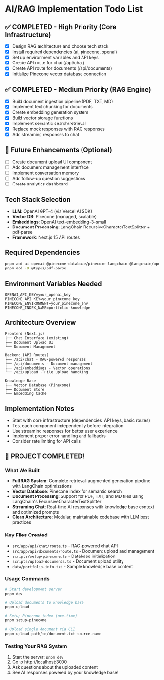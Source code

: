 # AI/RAG Implementation Todo List

## ✅ COMPLETED - High Priority (Core Infrastructure)
- [x] Design RAG architecture and choose tech stack
- [x] Install required dependencies (ai, pinecone, openai)
- [x] Set up environment variables and API keys
- [x] Create API route for chat (/api/chat)
- [x] Create API route for documents (/api/documents)
- [x] Initialize Pinecone vector database connection

## ✅ COMPLETED - Medium Priority (RAG Engine)
- [x] Build document ingestion pipeline (PDF, TXT, MD)
- [x] Implement text chunking for documents
- [x] Create embedding generation system
- [x] Build vector storage functions
- [x] Implement semantic search/retrieval
- [x] Replace mock responses with RAG responses
- [x] Add streaming responses to chat

## 🚧 Future Enhancements (Optional)
- [ ] Create document upload UI component
- [ ] Add document management interface
- [ ] Implement conversation memory
- [ ] Add follow-up question suggestions
- [ ] Create analytics dashboard

## Tech Stack Selection
- **LLM**: OpenAI GPT-4 (via Vercel AI SDK)
- **Vector DB**: Pinecone (managed, scalable)
- **Embeddings**: OpenAI text-embedding-3-small
- **Document Processing**: LangChain RecursiveCharacterTextSplitter + pdf-parse
- **Framework**: Next.js 15 API routes

## Required Dependencies
```bash
pnpm add ai openai @pinecone-database/pinecone langchain @langchain/openai @langchain/core pdf-parse
pnpm add -D @types/pdf-parse
```

## Environment Variables Needed
```env
OPENAI_API_KEY=your_openai_key
PINECONE_API_KEY=your_pinecone_key
PINECONE_ENVIRONMENT=your_pinecone_env
PINECONE_INDEX_NAME=portfolio-knowledge
```

## Architecture Overview
```
Frontend (Next.js)
├── Chat Interface (existing)
├── Document Upload UI
└── Document Management

Backend (API Routes)
├── /api/chat - RAG-powered responses
├── /api/documents - Document management
├── /api/embeddings - Vector operations
└── /api/upload - File upload handling

Knowledge Base
├── Vector Database (Pinecone)
├── Document Store
└── Embedding Cache
```

## Implementation Notes
- Start with core infrastructure (dependencies, API keys, basic routes)
- Test each component independently before integration
- Use streaming responses for better user experience
- Implement proper error handling and fallbacks
- Consider rate limiting for API calls

## 🎉 PROJECT COMPLETED!

### What We Built
- **Full RAG System**: Complete retrieval-augmented generation pipeline with LangChain optimizations
- **Vector Database**: Pinecone index for semantic search
- **Document Processing**: Support for PDF, TXT, and MD files using LangChain's RecursiveCharacterTextSplitter
- **Streaming Chat**: Real-time AI responses with knowledge base context and optimized prompts
- **Clean Architecture**: Modular, maintainable codebase with LLM best practices

### Key Files Created
- `src/app/api/chat/route.ts` - RAG-powered chat API
- `src/app/api/documents/route.ts` - Document upload and management
- `scripts/setup-pinecone.ts` - Database initialization
- `scripts/upload-documents.ts` - Document upload utility
- `data/portfolio-info.txt` - Sample knowledge base content

### Usage Commands
```bash
# Start development server
pnpm dev

# Upload documents to knowledge base
pnpm upload

# Setup Pinecone index (one-time)
pnpm setup-pinecone

# Upload single document via CLI
pnpm upload path/to/document.txt source-name
```

### Testing Your RAG System
1. Start the server: `pnpm dev`
2. Go to http://localhost:3000
3. Ask questions about the uploaded content
4. See AI responses powered by your knowledge base!